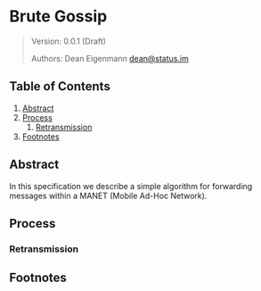 # Brute Gossip

> Version: 0.0.1 (Draft)
> 
> Authors: Dean Eigenmann <dean@status.im>

## Table of Contents

1. [Abstract](#abstract)
2. [Process](#process)
    1. [Retransmission](#retransmission)
3. [Footnotes](#footnotes)

## Abstract

In this specification we describe a simple algorithm for forwarding messages within a MANET (Mobile Ad-Hoc Network).

## Process

### Retransmission

## Footnotes
